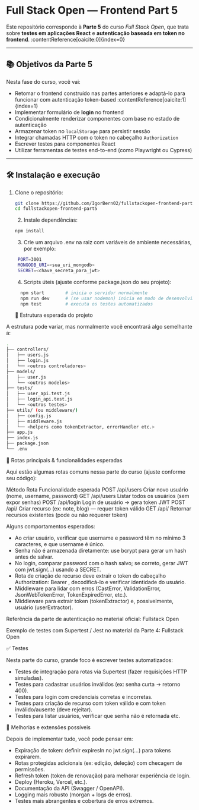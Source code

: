 # Full Stack Open — Frontend Part 5

Este repositório corresponde à **Parte 5** do curso *Full Stack Open*, que trata sobre **testes em aplicações React** e **autenticação baseada em token no frontend**. :contentReference[oaicite:0]{index=0}

---

## 📚 Objetivos da Parte 5

Nesta fase do curso, você vai:

- Retomar o frontend construído nas partes anteriores e adaptá-lo para funcionar com autenticação token-based :contentReference[oaicite:1]{index=1}  
- Implementar formulário de **login** no frontend  
- Condicionalmente renderizar componentes com base no estado de autenticação  
- Armazenar token no `localStorage` para persistir sessão  
- Integrar chamadas HTTP com o token no cabeçalho `Authorization`  
- Escrever testes para componentes React  
- Utilizar ferramentas de testes end-to-end (como Playwright ou Cypress)  

---

## 🛠️ Instalação e execução

1. Clone o repositório:

   ```bash
   git clone https://github.com/IgorBern02/fullstackopen-frontend-part5.git
   cd fullstackopen-frontend-part5
   ```

   2. Instale dependências:

   ```bash
   npm install
   ```

   3. Crie um arquivo .env na raiz com variáveis de ambiente necessárias, por exemplo:

   ```bash
    PORT=3001
    MONGODB_URI=<sua_uri_mongodb>
    SECRET=<chave_secreta_para_jwt>
   ```

   4. Scripts úteis (ajuste conforme package.json do seu projeto):

   ```bash
     npm start        # inicia o servidor normalmente
     npm run dev      # (se usar nodemon) inicia em modo de desenvolvimento
     npm test         # executa os testes automatizados
   ```

   📂 Estrutura esperada do projeto

A estrutura pode variar, mas normalmente você encontrará algo semelhante a:
  ```bash
.
├── controllers/
│   ├── users.js
│   ├── login.js
│   └── <outros controladores>
├── models/
│   ├── user.js
│   └── <outros modelos>
├── tests/
│   ├── user_api.test.js
│   ├── login_api.test.js
│   └── <outros testes>
├── utils/ (ou middleware/)
│   ├── config.js
│   ├── middleware.js
│   └── <helpers como tokenExtractor, errorHandler etc.>
├── app.js
├── index.js
├── package.json
└── .env
  ```

🔐 Rotas principais & funcionalidades esperadas

Aqui estão algumas rotas comuns nessa parte do curso (ajuste conforme seu código):

Método	Rota	Funcionalidade esperada
POST	/api/users	Criar novo usuário (nome, username, password)
GET	/api/users	Listar todos os usuários (sem expor senhas)
POST	/api/login	Login de usuário → gera token JWT
POST	/api/<recursos>	Criar recurso (ex: note, blog) — requer token válido
GET	/api/<recursos>	Retornar recursos existentes (pode ou não requerer token)

Alguns comportamentos esperados:

- Ao criar usuário, verificar que username e password têm no mínimo 3 caracteres, e que username é único.
- Senha não é armazenada diretamente: use bcrypt para gerar um hash antes de salvar.
- No login, comparar password com o hash salvo; se correto, gerar JWT com jwt.sign(...) usando a SECRET.
- Rota de criação de recurso deve extrair o token do cabeçalho Authorization: Bearer <token>, decodificá-lo e verificar identidade do usuário.
- Middleware para lidar com erros (CastError, ValidationError, JsonWebTokenError, TokenExpiredError, etc.).
- Middleware para extrair token (tokenExtractor) e, possivelmente, usuário (userExtractor).

Referência da parte de autenticação no material oficial: 
Fullstack Open

Exemplo de testes com Supertest / Jest no material da Parte 4: 
Fullstack Open

✅ Testes

Nesta parte do curso, grande foco é escrever testes automatizados:

- Testes de integração para rotas via Supertest (fazer requisições HTTP simuladas).
- Testes para cadastrar usuários inválidos (ex: senha curta → retorno 400).
- Testes para login com credenciais corretas e incorretas.
- Testes para criação de recurso com token válido e com token inválido/ausente (deve rejeitar).
- Testes para listar usuários, verificar que senha não é retornada etc.

📖 Melhorias e extensões possíveis

Depois de implementar tudo, você pode pensar em:

- Expiração de token: definir expiresIn no jwt.sign(...) para tokens expirarem.
- Rotas protegidas adicionais (ex: edição, deleção) com checagem de permissões.
- Refresh token (token de renovação) para melhorar experiência de login.
- Deploy (Heroku, Vercel, etc.).
- Documentação da API (Swagger / OpenAPI).
- Logging mais robusto (morgan + logs de erros).
- Testes mais abrangentes e cobertura de erros extremos.
